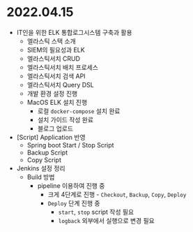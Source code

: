 # 2022.04.15

- IT인을 위한 ELK 통합로그시스템 구축과 활용
	- 엘라스틱 스택 소개
	- SIEM의 필요성과 ELK
	- 엘라스틱서치 CRUD
	- 엘라스틱서치 배치 프로세스
	- 엘라스틱서치 검색 API
	- 엘라스틱서치 Query DSL
	- 개발 환경 설정 진행
	- MacOS ELK 설치 진행
		- 로컬 `docker-compose` 설치 완료
		- 설치 가이드 작성 완료
		- 블로그 업로드
- [Script] Application 반영
	- Spring boot Start / Stop Script
	- Backup Script
	- Copy Script
- Jenkins 설정 정리
	- Build 방법
		- pipeline 이용하여 진행 중
			- 크게 4단계로 진행 - `Checkout`, `Backup`, `Copy`, `Deploy`
			- `Deploy` 단계 진행 중
				- `start`, `stop` script 작성 필요
				- `logback` 외부에서 실행으로 변경 필요

